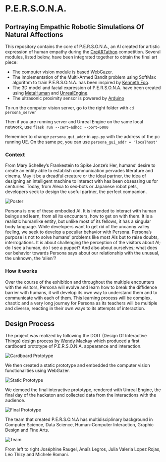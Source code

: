 # P.E.R.S.O.N.A.

## Portraying Empathic Robotic Simulations Of Natural Affections
This repository contains the core of P.E.R.S.O.N.A., an AI created for artistic expression of human empathy during the [CreARTathon](https://creartathon.com/) competition.
Several modules, listed below, have been integrated together to obtain the final art piece:
- The computer vision module is based [WebGazer](https://github.com/brownhci/WebGazer).
- The implementation of the Multi-Armed Bandit problem using SoftMax algorithm to train P.E.R.S.O.N.A. has been inspired by [Kenneth Foo](https://medium.com/analytics-vidhya/multi-armed-bandit-analysis-of-softmax-algorithm-e1fa4cb0c422).
- The 3D model and facial expression of P.E.R.S.O.N.A. have been created using [MetaHuman](https://www.unrealengine.com/en-US/metahuman-creator?sessionInvalidated=true) and [UnrealEngine](https://www.unrealengine.com/).
- The ultrasonic proximity sensor is powered by [Arduino](https://www.tutorialspoint.com/arduino/arduino_ultrasonic_sensor.htm)


To run the computer vision server, go to the right folder with
`cd persona_server`

Then if you are running server and Unreal Engine on the same local network, use
`flask run --cert=adhoc --port=5000`

Remember to change `persona_gui_addr` in `app.py` with the address of the pc running UE. On the same pc, you can use
`persona_gui_addr = 'localhost'`

### Context
From Mary Schelley’s Frankestein to Spike Jonze’s Her, humans’ desire to create an entity able to establish communication pervades
literature and cinema. May it be a dreadful creature or the ideal partner, the idea of designing an intelligent machine to interact
with has been obsessing us for centuries. Today, from Alexa to sex-bots or Japanese robot pets, developers seek to design the useful
partner, the perfect companion.

![Poster](pics/poster.png)

Persona is one of these embodied AI. It is intended to interact with human beings and learn, from all its encounters, how to get on
with them.
It is a realistic humanlike entity, but unlike most of its fellows, it has a singular body language. While developers want to get rid of
the uncanny valley feeling, we seek to develop a peculiar behavior with Persona.
Persona’s purpose is not to solve humans’ problems like most AIs but to raise doubts, interrogations.
It is about challenging the perception of the visitors about AI; do I see a human, do I see a puppet?
And also about ourselves; what does our behavior towards Persona says about our relationship with the unusual, the unknown, the
‘alien'?

### How it works

Over the course of the exhibition and throughout the
multiple encounters with the visitors, Persona will evolve
and learn how to break the diffidence barrier with
humans, it will develop its own way to understand them
and to communicate with each of them. This learning
process will be complex, chaotic and a very long journey
for Persona as its teachers will be multiple and diverse,
reacting in their own ways to its attempts of interaction.


## Design Process

The project was realized by following the DOIT (Design Of Interactive Things) design process by [Wendy Mackay](https://en.wikipedia.org/wiki/Wendy_Mackay)
which produced a first cardboard prototype of P.E.R.S.O.N.A. appearance and interaction.

![Cardboard Prototype](pics/cardboard_prototype.jpg)

We then created a static prototype and embedded the computer vision functionalities using WebGazer.

![Static Prototype](pics/vision_engine.jpg)

We demoed the final interactive prototype, rendered with Unreal Engine, the final day of the hackaton and collected data 
from the interactions with the audience.

![Final Prototype](pics/demo.jpg)

The team that created P.E.R.S.O.N.A has multidisciplinary background in Computer Science, Data Science, Human-Computer Interaction,
Graphic Design and Fine Arts.

![Team](pics/team.jpg)

From left to right Joséphine Raugel, Anaïs Legros, Julia Valeria Lopez Rojas, Léo Thizy and Michele Romani.
